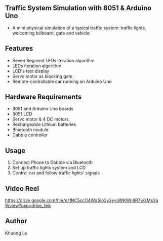 ## Traffic System Simulation with 8051 & Arduino Uno

- A mini physical simulation of a typical traffic system: traffic lights, welcoming billboard, gate and vehicle


## Features

- Seven Segment LEDs iteration algorithm
- LEDs iteration algorithm
- LCD's text display
- Servo motor as blocking gate
- Remote-controllable car running on Arduino Uno


## Hardware Requirements

- 8051 and Arduino Uno boards
- 8051 LCD
- Servo motor & 4 DC motors
- Rechargeable Lithium batteries
- Bluetooth module
- Dabble controller


## Usage

1. Connect Phone to Dabble via Bluetooth
2. Set up traffic lights system and LCD
3. Control car and follow traffic lights' signals


## Video Reel

https://drive.google.com/file/d/1NC5ccO4WqSio2y3yyoWKWn9R7w3Ms2g9/view?usp=drive_link


## Author

Khuong Le